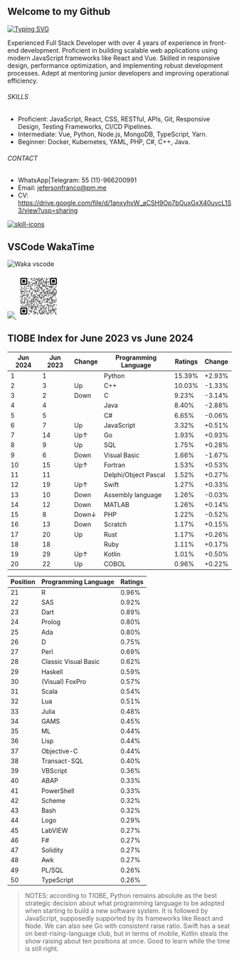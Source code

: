 ## Welcome to my Github

[![Typing SVG](https://readme-typing-svg.demolab.com/?lines=React;Node.js;Python;English;Spanish;Portuguese;Scan+QR+Code;Add+me+on+LinkedIn)](https://github.com/jeferson-franco)

Experienced Full Stack Developer with over 4 years of experience in front-end development. Proficient in building scalable web applications using modern JavaScript frameworks like React and Vue. Skilled in responsive design, performance optimization, and implementing robust development processes. Adept at mentoring junior developers and improving operational efficiency.

###### SKILLS

- Proficient: JavaScript, React, CSS, RESTful, APIs, Git, Responsive Design, Testing Frameworks, CI/CD Pipelines.
- Intermediate: Vue, Python, Node.js, MongoDB, TypeScript, Yarn.
- Beginner: Docker, Kubernetes, YAML, PHP, C#, C++, Java.

###### CONTACT

- WhatsApp|Telegram: 55 (11)-966200991
- Email: jefersonfranco@pm.me
- CV: https://drive.google.com/file/d/1anxyhvW_aCSH9Op7bOuxGxX40uvcL1S3/view?usp=sharing

<p align="left">
  <a href="https://skillicons.dev">
    <img src="https://skillicons.dev/icons?i=aws,azure,bootstrap,css,docker,figma,gcp,git,github,githubactions,html,jest,jquery,js,kubernetes,linux,materialui,md,mongodb,mysql,nodejs,php,postgres,postman,py,react,sass,styledcomponents,svg,tailwind,ts,vercel,vite,vscode,vue&perline=6&theme=light" alt="skill-icons" title="aws, azure, bootstrap, css, docker, figma, gcp, git, github, githubactions, html, jest, jquery, js, kubernetes, linux, materialui, md, mongodb, mysql, nodejs, php, postgres, postman, py, react, sass, styledcomponents, svg, tailwind, ts, vercel, vite, vscode, vue"/>
  </a>
</p>

## VSCode WakaTime

![Waka vscode](https://wakatime.com/share/@328ec2d1-7a5b-47b2-8ff2-1d3c2f9fa1a9/ae7a4b23-a486-4c32-9402-e4147d7dfac8.svg)

<div dir="auto">
  <a href="https://github.com/jeferson-franco"></a>
  <a href="https://www.linkedin.com/in/jefersonfranco/" alt="jefe-linkedin">
    <img style="max-width: 100%;" src="https://img.shields.io/badge/-Linkedin-6610F2?style=for-the-badge&logo=Linkedin&logoColor=FFFFFF&link=https://www.linkedin.com/in/jefersonfranco/">
  </a>

<img src="./qrcode.png" alt="qrcode-linkedin" min-width="100px" max-width="100px" width="100px" align="justify-content" onerror="this.onerror=null; this.src='./qrcode.svg';">

## TIOBE Index for June 2023 vs June 2024

| Jun 2024 | Jun 2023 | Change | Programming Language | Ratings | Change |
| -------- | -------- | ------ | -------------------- | ------- | ------ |
| 1        | 1        |        | Python               | 15.39%  | +2.93% |
| 2        | 3        | Up     | C++                  | 10.03%  | -1.33% |
| 3        | 2        | Down   | C                    | 9.23%   | -3.14% |
| 4        | 4        |        | Java                 | 8.40%   | -2.88% |
| 5        | 5        |        | C#                   | 6.65%   | -0.06% |
| 6        | 7        | Up     | JavaScript           | 3.32%   | +0.51% |
| 7        | 14       | Up↑    | Go                   | 1.93%   | +0.93% |
| 8        | 9        | Up     | SQL                  | 1.75%   | +0.28% |
| 9        | 6        | Down   | Visual Basic         | 1.66%   | -1.67% |
| 10       | 15       | Up↑    | Fortran              | 1.53%   | +0.53% |
| 11       | 11       |        | Delphi/Object Pascal | 1.52%   | +0.27% |
| 12       | 19       | Up↑    | Swift                | 1.27%   | +0.33% |
| 13       | 10       | Down   | Assembly language    | 1.26%   | -0.03% |
| 14       | 12       | Down   | MATLAB               | 1.26%   | +0.14% |
| 15       | 8        | Down↓  | PHP                  | 1.22%   | -0.52% |
| 16       | 13       | Down   | Scratch              | 1.17%   | +0.15% |
| 17       | 20       | Up     | Rust                 | 1.17%   | +0.26% |
| 18       | 18       |        | Ruby                 | 1.11%   | +0.17% |
| 19       | 29       | Up↑    | Kotlin               | 1.01%   | +0.50% |
| 20       | 22       | Up     | COBOL                | 0.96%   | +0.22% |

| Position | Programming Language | Ratings |
| -------- | -------------------- | ------- |
| 21       | R                    | 0.96%   |
| 22       | SAS                  | 0.92%   |
| 23       | Dart                 | 0.89%   |
| 24       | Prolog               | 0.80%   |
| 25       | Ada                  | 0.80%   |
| 26       | D                    | 0.75%   |
| 27       | Perl                 | 0.69%   |
| 28       | Classic Visual Basic | 0.62%   |
| 29       | Haskell              | 0.59%   |
| 30       | (Visual) FoxPro      | 0.57%   |
| 31       | Scala                | 0.54%   |
| 32       | Lua                  | 0.51%   |
| 33       | Julia                | 0.48%   |
| 34       | GAMS                 | 0.45%   |
| 35       | ML                   | 0.44%   |
| 36       | Lisp                 | 0.44%   |
| 37       | Objective-C          | 0.44%   |
| 38       | Transact-SQL         | 0.40%   |
| 39       | VBScript             | 0.36%   |
| 40       | ABAP                 | 0.33%   |
| 41       | PowerShell           | 0.33%   |
| 42       | Scheme               | 0.32%   |
| 43       | Bash                 | 0.32%   |
| 44       | Logo                 | 0.29%   |
| 45       | LabVIEW              | 0.27%   |
| 46       | F#                   | 0.27%   |
| 47       | Solidity             | 0.27%   |
| 48       | Awk                  | 0.27%   |
| 49       | PL/SQL               | 0.26%   |
| 50       | TypeScript           | 0.26%   |

> NOTES: according to TIOBE, Python remains absolute as the best strategic decision about what programming language to be adopted when starting to build a new software system. It is followed by JavaScript, supposedly supported by its frameworks like React and Node. We can also see Go with consistent raise ratio. Swift has a seat on best-rising-language club, but in terms of mobile, Kotlin steals the show raising about ten positions at once. Good to learn while the time is still right.

</div>
